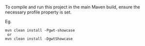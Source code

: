 To compile and run this project in the main Maven build, ensure the necessary profile property is set.

Eg.
```
mvn clean install -Pgwt-showcase
 or
mvn clean install -DgwtShowcase
```